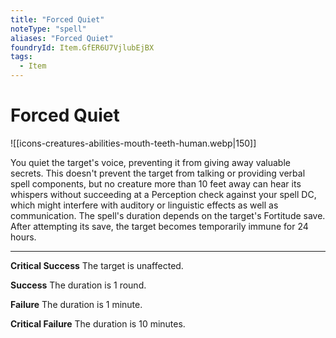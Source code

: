 ```yaml
---
title: "Forced Quiet"
noteType: "spell"
aliases: "Forced Quiet"
foundryId: Item.GfER6U7VjlubEjBX
tags:
  - Item
---
```


# Forced Quiet
![[icons-creatures-abilities-mouth-teeth-human.webp|150]]

You quiet the target's voice, preventing it from giving away valuable secrets. This doesn't prevent the target from talking or providing verbal spell components, but no creature more than 10 feet away can hear its whispers without succeeding at a Perception check against your spell DC, which might interfere with auditory or linguistic effects as well as communication. The spell's duration depends on the target's Fortitude save. After attempting its save, the target becomes temporarily immune for 24 hours.

* * *

**Critical Success** The target is unaffected.

**Success** The duration is 1 round.

**Failure** The duration is 1 minute.

**Critical Failure** The duration is 10 minutes.
